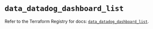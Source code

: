 # `data_datadog_dashboard_list`

Refer to the Terraform Registry for docs: [`data_datadog_dashboard_list`](https://registry.terraform.io/providers/datadog/datadog/3.72.0/docs/data-sources/dashboard_list).
